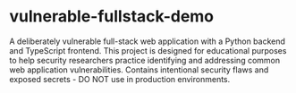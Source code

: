 # vulnerable-fullstack-demo
A deliberately vulnerable full-stack web application with a Python backend and TypeScript frontend.
This project is designed for educational purposes to help security researchers practice identifying and addressing common web application vulnerabilities. Contains intentional security flaws and exposed secrets - DO NOT use in production environments.

